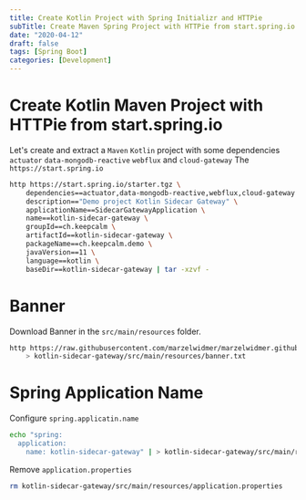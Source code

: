 ```yaml
---
title: Create Kotlin Project with Spring Initializr and HTTPie
subTitle: Create Maven Spring Project with HTTPie from start.spring.io - Spring Boot - Maven  
date: "2020-04-12"
draft: false
tags: [Spring Boot]
categories: [Development]
---
```

                                                                                                             
# Create Kotlin Maven Project with HTTPie from start.spring.io 
Let's create and extract a `Maven` `Kotlin` project with some dependencies `actuator` `data-mongodb-reactive` `webflux` and `cloud-gateway`
The `https://start.spring.io`

```bash
http https://start.spring.io/starter.tgz \
    dependencies==actuator,data-mongodb-reactive,webflux,cloud-gateway \
    description=="Demo project Kotlin Sidecar Gateway" \
    applicationName==SidecarGatewayApplication \
    name==kotlin-sidecar-gateway \
    groupId==ch.keepcalm \
    artifactId==kotlin-sidecar-gateway \
    packageName==ch.keepcalm.demo \
    javaVersion==11 \
    language==kotlin \
    baseDir==kotlin-sidecar-gateway | tar -xzvf -
```

# Banner
Download Banner in the `src/main/resources` folder.
```bash
http https://raw.githubusercontent.com/marzelwidmer/marzelwidmer.github.io/master/img/banner.txt \
    > kotlin-sidecar-gateway/src/main/resources/banner.txt
```

# Spring Application Name
Configure `spring.applicatin.name`
```bash
echo "spring:
  application:
    name: kotlin-sidecar-gateway" | > kotlin-sidecar-gateway/src/main/resources/application.yaml
```
Remove `application.properties`
```bash
rm kotlin-sidecar-gateway/src/main/resources/application.properties
```


